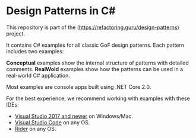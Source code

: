 # Design Patterns in C#

This repository is part of the (https://refactoring.guru/design-patterns) project.

It contains C# examples for all classic GoF design patterns. Each pattern includes two examples:

 **Conceptual** examples show the internal structure of patterns with detailed comments.
 **RealWold** examples show how the patterns can be used in a real-world C# application.




Most examples are console apps built using .NET Core 2.0.

For the best experience, we recommend working with examples with these IDEs:

- [Visual Studio 2017 and newer](https://www.visualstudio.com/downloads/) on Windows/Mac.
- [Visual Studio Code](https://code.visualstudio.com/) on any OS.
- [Rider](https://www.jetbrains.com/rider/) on any OS.



